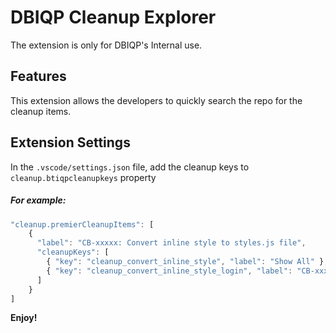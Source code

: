# DBIQP Cleanup Explorer

The extension is only for DBIQP's Internal use.

## Features

This extension allows the developers to quickly search the repo for the cleanup items.

## Extension Settings

In the `.vscode/settings.json` file, add the cleanup keys to `cleanup.btiqpcleanupkeys` property

##### For example:

```javascript
"cleanup.premierCleanupItems": [
    {
      "label": "CB-xxxxx: Convert inline style to styles.js file",
      "cleanupKeys": [
        { "key": "cleanup_convert_inline_style", "label": "Show All" },
        { "key": "cleanup_convert_inline_style_login", "label": "CB-xxxxx: Login", "exact": true }
      ]
    }
]
```

**Enjoy!**
